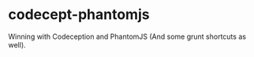 codecept-phantomjs
==================

Winning with Codeception and PhantomJS (And some grunt shortcuts as well).
